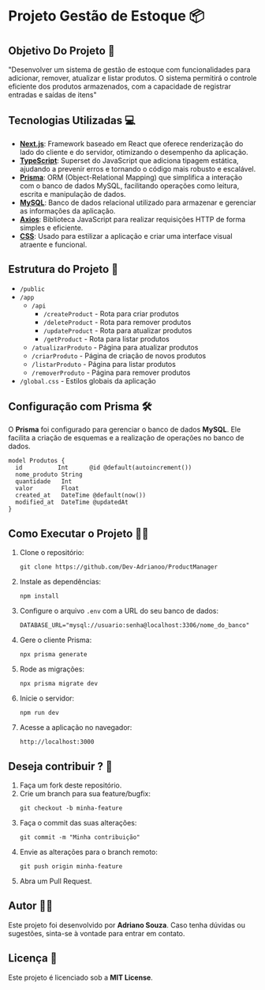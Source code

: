 <h1>Projeto Gestão de Estoque 📦 </h1>
<h2>Objetivo Do Projeto 🎯 </h2>
<p>"Desenvolver um sistema de gestão de estoque com funcionalidades para adicionar, remover, atualizar e listar produtos. O sistema permitirá o controle eficiente dos produtos armazenados, com a capacidade de registrar entradas e saídas de itens"</p>
<h2>Tecnologias Utilizadas 💻 </h2>
<ul> 
  <li>
    <strong><a href="https://nextjs.org/docs">Next.js</a></strong>: Framework baseado em React que oferece renderização do lado do cliente e do servidor, otimizando o desempenho da aplicação.</li>
  <li>
    <strong><a href="https://www.typescriptlang.org/pt/docs/">TypeScript</a></strong>: Superset do JavaScript que adiciona tipagem estática, ajudando a prevenir erros e tornando o código mais robusto e escalável.</li> 
  <li>
    <strong><a href="https://www.prisma.io/docs">Prisma</a></strong>: ORM (Object-Relational Mapping) que simplifica a interação com o banco de dados MySQL, facilitando operações como leitura, escrita e manipulação de dados.
  </li> 
  <li>
    <strong><a href="https://dev.mysql.com/doc/">MySQL</a></strong>: Banco de dados relacional utilizado para armazenar e gerenciar as informações da aplicação.
  </li> 
  <li>
    <strong><a href="https://axios-http.com/docs/intro">Axios</a></strong>: Biblioteca JavaScript para realizar requisições HTTP de forma simples e eficiente.
  </li>
  <li>
    <strong><a href="https://developer.mozilla.org/pt-BR/docs/Web/CSS">CSS</a></strong>: Usado para estilizar a aplicação e criar uma interface visual atraente e funcional.</li> 
</ul>

<h2>Estrutura do Projeto 📂</h2>
<ul>
    <li><code>/public</code></li>
    <li><code>/app</code>
        <ul>
            <li><code>/api</code>
                <ul>
                    <li><code>/createProduct</code> - Rota para criar produtos</li>
                    <li><code>/deleteProduct</code> - Rota para remover produtos</li>
                    <li><code>/updateProduct</code> - Rota para atualizar produtos</li>
                    <li><code>/getProduct</code> - Rota para listar produtos</li>
                </ul>
            </li>
            <li><code>/atualizarProduto</code> - Página para atualizar produtos</li>
            <li><code>/criarProduto</code> - Página de criação de novos produtos</li>
            <li><code>/listarProduto</code> - Página para listar produtos</li>
            <li><code>/removerProduto</code> - Página para remover produtos</li>
        </ul>
    </li>
    <li><code>/global.css</code> - Estilos globais da aplicação</li>
</ul>

<h2>Configuração com Prisma 🛠️</h2>
<p>O <strong>Prisma</strong> foi configurado para gerenciar o banco de dados <strong>MySQL</strong>. Ele facilita a criação de esquemas e a realização de operações no banco de dados.</p>

<pre><code>model Produtos {
  id          Int      @id @default(autoincrement())
  nome_produto String
  quantidade   Int
  valor        Float
  created_at   DateTime @default(now())
  modified_at  DateTime @updatedAt
}
</code></pre>

<h2>Como Executar o Projeto 🏃‍♂️</h2>
<ol>
    <li>Clone o repositório:
        <pre><code>git clone https://github.com/Dev-Adrianoo/ProductManager</code></pre>
    </li>
    <li>Instale as dependências:
        <pre><code>npm install</code></pre>
    </li>
    <li>Configure o arquivo <code>.env</code> com a URL do seu banco de dados:</li>
    <pre><code>DATABASE_URL="mysql://usuario:senha@localhost:3306/nome_do_banco"
</code></pre>
    <li>Gere o cliente Prisma:
        <pre><code>npx prisma generate</code></pre>
    </li>
    <li>Rode as migrações:
        <pre><code>npx prisma migrate dev</code></pre>
    </li>
    <li>Inicie o servidor:
        <pre><code>npm run dev</code></pre>
    </li>
    <li>Acesse a aplicação no navegador:</li>
    <p><code>http://localhost:3000</code></p>
</ol>

<h2>Deseja contribuir ? 🤝 </h2>
<ol>
    <li>Faça um fork deste repositório.</li>
    <li>Crie um branch para sua feature/bugfix:
        <pre><code>git checkout -b minha-feature</code></pre>
    </li>
    <li>Faça o commit das suas alterações:
        <pre><code>git commit -m "Minha contribuição"</code></pre>
    </li>
    <li>Envie as alterações para o branch remoto:
        <pre><code>git push origin minha-feature</code></pre>
    </li>
    <li>Abra um Pull Request.</li>
</ol>

<h2>Autor 👨‍💻</h2>
<p>Este projeto foi desenvolvido por <strong>Adriano Souza</strong>. Caso tenha dúvidas ou sugestões, sinta-se à vontade para entrar em contato.</p>

<h2>Licença 📜</h2>
<p>Este projeto é licenciado sob a <strong>MIT License</strong>.</p>


